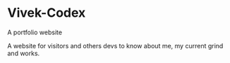 # Vivek-Codex
A portfolio website 


A website for visitors and others devs to know about me, my current grind and works. 
